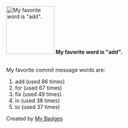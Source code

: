 <img src="https://github.com/my-badges/my-badges/blob/master/src/all-badges/favorite-word/favorite-word.png?raw=true" alt="My favorite word is &quot;add&quot;." title="My favorite word is &quot;add&quot;." width="128">
<strong>My favorite word is &quot;add&quot;.</strong>
<br><br>

My favorite commit message words are:

1. add (used 86 times)
2. for (used 67 times)
3. fix (used 49 times)
4. in (used 38 times)
5. to (used 37 times)


Created by <a href="https://github.com/my-badges/my-badges">My Badges</a>